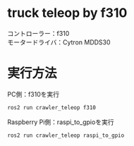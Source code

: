 # truck teleop by f310

コントローラー：f310  
モータードライバ：Cytron MDDS30


# 実行方法

PC側：f310を実行
```bash
ros2 run crawler_teleop f310
```
Raspberry Pi側：raspi_to_gpioを実行
```bash
ros2 run crawler_teleop raspi_to_gpio
```
